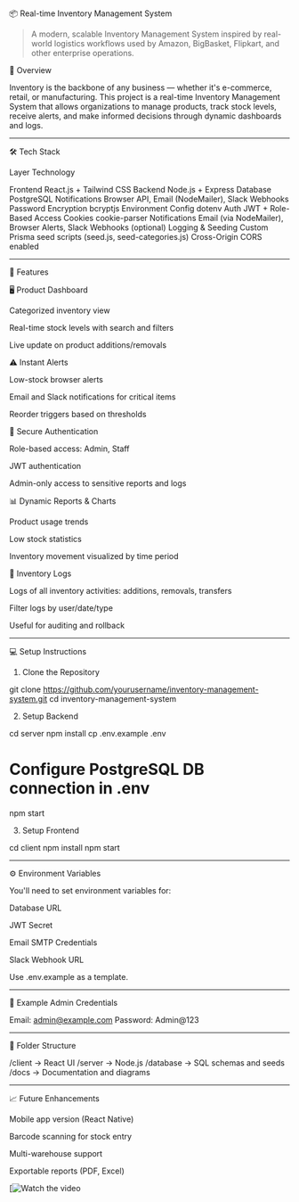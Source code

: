 📦 Real-time Inventory Management System

> A modern, scalable Inventory Management System inspired by real-world logistics workflows used by Amazon, BigBasket, Flipkart, and other enterprise operations.



🚀 Overview

Inventory is the backbone of any business — whether it's e-commerce, retail, or manufacturing. This project is a real-time Inventory Management System that allows organizations to manage products, track stock levels, receive alerts, and make informed decisions through dynamic dashboards and logs.


---

🛠️ Tech Stack

Layer	Technology

Frontend	React.js + Tailwind CSS
Backend	Node.js + Express
Database	PostgreSQL
Notifications	Browser API, Email (NodeMailer), Slack Webhooks
Password Encryption	bcryptjs
Environment Config	dotenv
Auth	JWT + Role-Based Access
Cookies	cookie-parser
Notifications	Email (via NodeMailer), Browser Alerts, Slack Webhooks (optional)
Logging & Seeding	Custom Prisma seed scripts (seed.js, seed-categories.js)
Cross-Origin	CORS enabled



---

📂 Features

🖥 Product Dashboard

Categorized inventory view

Real-time stock levels with search and filters

Live update on product additions/removals


⚠ Instant Alerts

Low-stock browser alerts

Email and Slack notifications for critical items

Reorder triggers based on thresholds


🔐 Secure Authentication

Role-based access: Admin, Staff

JWT authentication

Admin-only access to sensitive reports and logs


📊 Dynamic Reports & Charts

Product usage trends

Low stock statistics

Inventory movement visualized by time period


📜 Inventory Logs

Logs of all inventory activities: additions, removals, transfers

Filter logs by user/date/type

Useful for auditing and rollback



---

💻 Setup Instructions

1. Clone the Repository

git clone https://github.com/yourusername/inventory-management-system.git
cd inventory-management-system

2. Setup Backend

cd server
npm install
cp .env.example .env
# Configure PostgreSQL DB connection in .env
npm start


3. Setup Frontend

cd client
npm install
npm start


---

⚙️ Environment Variables

You'll need to set environment variables for:

Database URL

JWT Secret

Email SMTP Credentials

Slack Webhook URL


Use .env.example as a template.


---

🧪 Example Admin Credentials

Email: admin@example.com
Password: Admin@123


---

📎 Folder Structure

/client      → React UI
/server       → Node.js
/database       → SQL schemas and seeds
/docs           → Documentation and diagrams


---

📈 Future Enhancements

Mobile app version (React Native)

Barcode scanning for stock entry

Multi-warehouse support

Exportable reports (PDF, Excel)

[![Watch the video](https://drive.google.com/file/d/1p9c6IDvVdP4zCP7aAzNTX0Lvk2tSZObG/view?usp=drivesdk)

